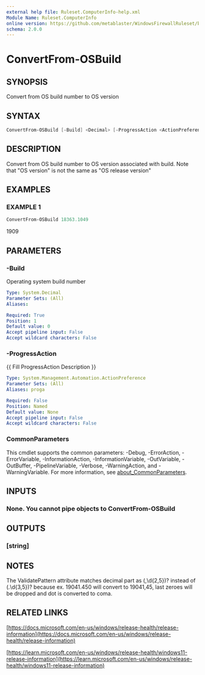 ```yaml
---
external help file: Ruleset.ComputerInfo-help.xml
Module Name: Ruleset.ComputerInfo
online version: https://github.com/metablaster/WindowsFirewallRuleset/blob/master/Modules/Ruleset.ComputerInfo/Help/en-US/ConvertFrom-OSBuild.md
schema: 2.0.0
---
```


# ConvertFrom-OSBuild

## SYNOPSIS

Convert from OS build number to OS version

## SYNTAX

```powershell
ConvertFrom-OSBuild [-Build] <Decimal> [-ProgressAction <ActionPreference>] [<CommonParameters>]
```

## DESCRIPTION

Convert from OS build number to OS version associated with build.
Note that "OS version" is not the same as "OS release version"

## EXAMPLES

### EXAMPLE 1

```powershell
ConvertFrom-OSBuild 18363.1049
```

1909

## PARAMETERS

### -Build

Operating system build number

```yaml
Type: System.Decimal
Parameter Sets: (All)
Aliases:

Required: True
Position: 1
Default value: 0
Accept pipeline input: False
Accept wildcard characters: False
```

### -ProgressAction

{{ Fill ProgressAction Description }}

```yaml
Type: System.Management.Automation.ActionPreference
Parameter Sets: (All)
Aliases: proga

Required: False
Position: Named
Default value: None
Accept pipeline input: False
Accept wildcard characters: False
```

### CommonParameters

This cmdlet supports the common parameters: -Debug, -ErrorAction, -ErrorVariable, -InformationAction, -InformationVariable, -OutVariable, -OutBuffer, -PipelineVariable, -Verbose, -WarningAction, and -WarningVariable. For more information, see [about_CommonParameters](http://go.microsoft.com/fwlink/?LinkID=113216).

## INPUTS

### None. You cannot pipe objects to ConvertFrom-OSBuild

## OUTPUTS

### [string]

## NOTES

The ValidatePattern attribute matches decimal part as (,\d{2,5})?
instead of (\.\d{3,5})?
because
ex.
19041.450 will convert to 19041,45, last zeroes will be dropped and dot is converted to coma.

## RELATED LINKS

[https://docs.microsoft.com/en-us/windows/release-health/release-information](https://docs.microsoft.com/en-us/windows/release-health/release-information)

[https://learn.microsoft.com/en-us/windows/release-health/windows11-release-information](https://learn.microsoft.com/en-us/windows/release-health/windows11-release-information)
